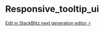 # Responsive_tooltip_ui

[Edit in StackBlitz next generation editor ⚡️](https://stackblitz.com/~/github.com/vishalyv252/Responsive_tooltip_ui)